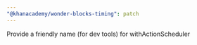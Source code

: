```yaml
---
"@khanacademy/wonder-blocks-timing": patch
---
```


Provide a friendly name (for dev tools) for withActionScheduler
